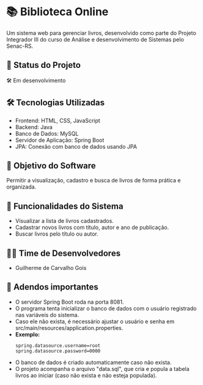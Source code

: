 # 📚 Biblioteca Online
Um sistema web para gerenciar livros, desenvolvido como parte do Projeto Integrador III do curso de Análise e desenvolvimento de Sistemas pelo Senac-RS.

## 🚀 Status do Projeto
🛠️ Em desenvolvimento

## 🛠️ Tecnologias Utilizadas
- Frontend: HTML, CSS, JavaScript
- Backend: Java
- Banco de Dados: MySQL
- Servidor de Aplicação: Spring Boot
- JPA: Conexão com banco de dados usando JPA

## 🎯 Objetivo do Software
Permitir a visualização, cadastro e busca de livros de forma prática e organizada.

## 📝 Funcionalidades do Sistema
- Visualizar a lista de livros cadastrados.
- Cadastrar novos livros com título, autor e ano de publicação.
- Buscar livros pelo título ou autor.

## 👨‍💻 Time de Desenvolvedores
- Guilherme de Carvalho Gois

## 🔴 Adendos importantes
- O servidor Spring Boot roda na porta 8081.
- O programa tenta inicializar o banco de dados com o usuário registrado nas variáveis do sistema.
- Caso ele não exista, é necessário ajustar o usuário e senha em src/main/resources/application.properties.
- **Exemplo:**
    ```properties
    spring.datasource.username=root
    spring.datasource.password=0000
    ```
- O banco de dados é criado automaticamente caso não exista.
- O projeto acompanha o arquivo "data.sql", que cria e popula a tabela livros ao iniciar (caso não exista e não esteja populada).